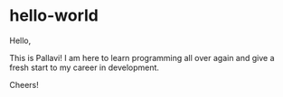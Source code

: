 # hello-world

Hello,

This is Pallavi! I am here to learn programming all over again and give a fresh start to my career in development.

Cheers!
